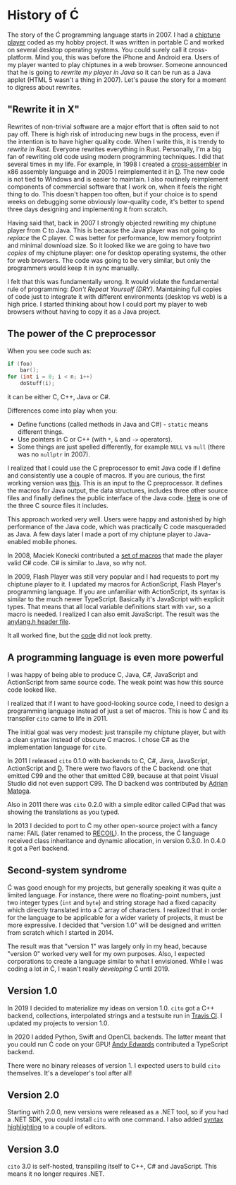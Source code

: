 ﻿# History of Ć

The story of the Ć programming language starts in 2007.
I had a [chiptune player](https://asap.sourceforge.net) coded as my hobby project.
It was written in portable C and worked on several desktop operating systems.
You could surely call it cross-platform. Mind you, this was before the iPhone and Android era.
Users of my player wanted to play chiptunes in a web browser.
Someone announced that he is going to _rewrite my player in Java_
so it can be run as a Java applet (HTML 5 wasn't a thing in 2007).
Let's pause the story for a moment to digress about rewrites.

## "Rewrite it in X"

Rewrites of non-trivial software are a major effort that is often said to not pay off.
There is high risk of introducing new bugs in the process,
even if the intention is to have higher quality code.
When I write this, it is trendy to _rewrite in Rust_. Everyone rewrites everything in Rust.
Personally, I'm a big fan of rewriting old code using modern programming techniques.
I did that several times in my life.
For example, in 1998 I created a [cross-assembler](https://github.com/pfusik/xasm)
in x86 assembly language and in 2005 I reimplemented it in [D](https://dlang.org).
The new code is not tied to Windows and is easier to maintain.
I also routinely reimplement components of commercial software that I work on,
when it feels the right thing to do. This doesn't happen too often, but if your choice
is to spend weeks on debugging some obviously low-quality code, it's better to spend
three days designing and implementing it from scratch.

Having said that, back in 2007 I strongly objected rewriting my chiptune player from C to Java.
This is because the Java player was not going to _replace_ the C player.
C was better for performance, low memory footprint and minimal download size.
So it looked like we are going to have two _copies_ of my chiptune player:
one for desktop operating systems, the other for web browsers.
The code was going to be very similar, but only the programmers would keep it in sync manually.

I felt that this was fundamentally wrong. It would violate the fundamental rule of programming:
_Don't Repeat Yourself (DRY)_. Maintaining full copies of code just to integrate it
with different environments (desktop vs web) is a high price.
I started thinking about how I could port my player to web browsers without having to copy it
as a Java project.

## The power of the C preprocessor

When you see code such as:

```c
if (foo)
    bar();
for (int i = 0; i < n; i++)
    doStuff(i);
```

it can be either C, C++, Java or C#.

Differences come into play when you:

- Define functions (called methods in Java and C#) - `static` means different things.
- Use pointers in C or C++ (with `*`, `&` and `->` operators).
- Some things are just spelled differently, for example `NULL` vs `null`
  (there was no `nullptr` in 2007).

I realized that I could use the C preprocessor to emit Java code if I define and consistently
use a couple of macros. If you are curious, the first working version was
[this](https://sourceforge.net/p/asap/code/ci/1339af683b60c0da54a5084673bb167e53679750/tree/java/ASAP.ppjava).
This is an input to the C preprocessor. It defines the macros for Java output,
the data structures, includes three other source files and finally defines
the public interface of the Java code.
[Here](https://sourceforge.net/p/asap/code/ci/1339af683b60c0da54a5084673bb167e53679750/tree/apokeysnd.c)
is one of the three C source files it includes.

This approach worked very well. Users were happy and astonished by high performance of the Java code,
which was practically C code masqueraded as Java.
A few days later I made a port of my chiptune player to Java-enabled mobile phones.

In 2008, Maciek Konecki contributed a
[set of macros](https://sourceforge.net/p/asap/code/ci/8c9e4db0b8d200072a66a5758b9bffa2bb5df61b/tree/csharp/ASAP.ppcs)
that made the player valid C# code. C# is similar to Java, so why not.

In 2009, Flash Player was still very popular and I had requests to port my chiptune player to it.
I updated my macros for ActionScript, Flash Player's programming language.
If you are unfamiliar with ActionScript, its syntax is similar to the much newer TypeScript.
Basically it's JavaScript with explicit types.
That means that all local variable definitions start with `var`, so a macro is needed.
I realized I can also emit JavaScript. The result was the
[anylang.h header file](https://sourceforge.net/p/asap/code/ci/3c2e92f7323ac3154267ab0e9460d7b35a8e7aaf/tree/anylang.h).

It all worked fine, but the
[code](https://sourceforge.net/p/asap/code/ci/3c2e92f7323ac3154267ab0e9460d7b35a8e7aaf/tree/apokeysnd.c)
did not look pretty.

## A programming language is even more powerful

I was happy of being able to produce C, Java, C#, JavaScript and ActionScript from same source code.
The weak point was how this source code looked like.

I realized that if I want to have good-looking source code, I need to design a programming language
instead of just a set of macros. This is how Ć and its transpiler `cito` came to life in 2011.

The initial goal was very modest: just transpile my chiptune player, but with a clean syntax
instead of obscure C macros. I chose C# as the implementation language for `cito`.

In 2011 I released `cito` 0.1.0 with backends to C, C#, Java, JavaScript, ActionScript
and [D](https://dlang.org).
There were two flavors of the C backend: one that emitted C99 and the other that emitted C89,
because at that point Visual Studio did not even support C99.
The D backend was contributed by [Adrian Matoga](https://github.com/epi).

Also in 2011 there was `cito` 0.2.0 with a simple editor called CiPad that was showing
the translations as you typed.

In 2013 I decided to port to Ć my other open-source project with a fancy name: FAIL
(later renamed to [RECOIL](https://recoil.sourceforge.net)).
In the process, the Ć language received class inheritance and dynamic allocation,
in version 0.3.0.
In 0.4.0 it got a Perl backend.

## Second-system syndrome

Ć was good enough for my projects, but generally speaking it was quite a limited language.
For instance, there were no floating-point numbers, just two integer types (`int` and `byte`)
and string storage had a fixed capacity which directly translated into a C array of characters.
I realized that in order for the language to be applicable for a wider variety of projects,
it must be more expressive.
I decided that "version 1.0" will be designed and written from scratch which I started in 2014.

The result was that "version 1" was largely only in my head, because "version 0" worked very well
for my own purposes. Also, I expected corporations to create a language similar to what I envisioned.
While I was coding a lot _in_ Ć, I wasn't really _developing_ Ć until 2019.

## Version 1.0

In 2019 I decided to materialize my ideas on version 1.0. `cito` got a C++ backend, collections,
interpolated strings and a testsuite run in [Travis CI](https://www.travis-ci.com).
I updated my projects to version 1.0.

In 2020 I added Python, Swift and OpenCL backends.
The latter meant that you could run Ć code on your GPU!
[Andy Edwards](https://github.com/jedwards1211) contributed a TypeScript backend.

There were no binary releases of version 1.
I expected users to build `cito` themselves. It's a developer's tool after all!

## Version 2.0

Starting with 2.0.0, new versions were released as a .NET tool, so if you had a .NET SDK,
you could install `cito` with one command.
I also added [syntax highlighting](editors.md) to a couple of editors.

## Version 3.0

`cito` 3.0 is self-hosted, transpiling itself to C++, C# and JavaScript.
This means it no longer requires .NET.
